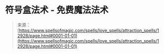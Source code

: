 <!--yml

category: 未分类

date: 2024-06-12 18:50:57

-->

# 符号盒法术 - 免费魔法法术

> 来源：[https://www.spellsofmagic.com/spells/love_spells/attraction_spells/12928/page.html#0001-01-01](https://www.spellsofmagic.com/spells/love_spells/attraction_spells/12928/page.html#0001-01-01)
